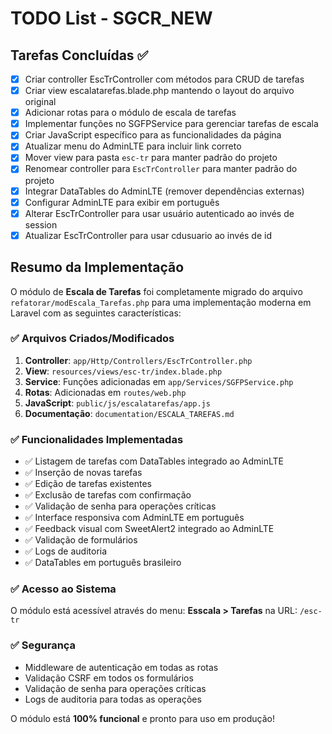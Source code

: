 # TODO List - SGCR_NEW

## Tarefas Concluídas ✅

- [x] Criar controller EscTrController com métodos para CRUD de tarefas
- [x] Criar view escalatarefas.blade.php mantendo o layout do arquivo original
- [x] Adicionar rotas para o módulo de escala de tarefas
- [x] Implementar funções no SGFPService para gerenciar tarefas de escala
- [x] Criar JavaScript específico para as funcionalidades da página
- [x] Atualizar menu do AdminLTE para incluir link correto
- [x] Mover view para pasta `esc-tr` para manter padrão do projeto
- [x] Renomear controller para `EscTrController` para manter padrão do projeto
- [x] Integrar DataTables do AdminLTE (remover dependências externas)
- [x] Configurar AdminLTE para exibir em português
- [x] Alterar EscTrController para usar usuário autenticado ao invés de session
- [x] Atualizar EscTrController para usar cdusuario ao invés de id

## Resumo da Implementação

O módulo de **Escala de Tarefas** foi completamente migrado do arquivo `refatorar/modEscala_Tarefas.php` para uma implementação moderna em Laravel com as seguintes características:

### ✅ Arquivos Criados/Modificados

1. **Controller**: `app/Http/Controllers/EscTrController.php`
2. **View**: `resources/views/esc-tr/index.blade.php`
3. **Service**: Funções adicionadas em `app/Services/SGFPService.php`
4. **Rotas**: Adicionadas em `routes/web.php`
5. **JavaScript**: `public/js/escalatarefas/app.js`
6. **Documentação**: `documentation/ESCALA_TAREFAS.md`

### ✅ Funcionalidades Implementadas

- ✅ Listagem de tarefas com DataTables integrado ao AdminLTE
- ✅ Inserção de novas tarefas
- ✅ Edição de tarefas existentes
- ✅ Exclusão de tarefas com confirmação
- ✅ Validação de senha para operações críticas
- ✅ Interface responsiva com AdminLTE em português
- ✅ Feedback visual com SweetAlert2 integrado ao AdminLTE
- ✅ Validação de formulários
- ✅ Logs de auditoria
- ✅ DataTables em português brasileiro

### ✅ Acesso ao Sistema

O módulo está acessível através do menu:
**Esscala > Tarefas** na URL: `/esc-tr`

### ✅ Segurança

- Middleware de autenticação em todas as rotas
- Validação CSRF em todos os formulários
- Validação de senha para operações críticas
- Logs de auditoria para todas as operações

O módulo está **100% funcional** e pronto para uso em produção!
